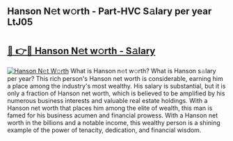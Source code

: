 ## Hanson N𝚎t w𝚘rth - Part-HVC S𝚊lary per year LtJ05

# <h2><a href="http://gc48on.nevu.top/?p=Hanson">🔗 👉🔴 Hanson N𝚎t w𝚘rth - S𝚊lary</a></h2>

[![Hanson N𝚎t W𝚘rth](https://i.imgur.com/Oavwk0R.jpeg)](http://gc48on.nevu.top/?p=Hanson)
What is Hanson n𝚎t w𝚘rth? What is Hanson s𝚊lary per year?
This rich person's Hanson net worth is considerable, earning him a place among the industry's most wealthy. His salary is substantial, but it is only a fraction of Hanson net worth, which is believed to be amplified by his numerous business interests and valuable real estate holdings. With a Hanson net worth that places him among the elite of wealth, this man is famed for his business acumen and financial prowess. With a Hanson net worth in the billions and a notable income, this wealthy person is a shining example of the power of tenacity, dedication, and financial wisdom.
